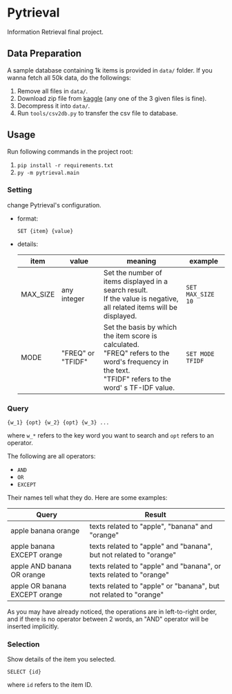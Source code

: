 # Pytrieval

Information Retrieval final project.

## Data Preparation

A sample database containing 1k items is provided in  `data/` folder. If you wanna fetch all 50k data, do the followings:

1. Remove all files in `data/`.
2. Download zip file from [kaggle](https://www.kaggle.com/snapcrack/all-the-news) (any one of the 3 given files is fine).
3. Decompress it into `data/`.
4. Run `tools/csv2db.py` to transfer the csv file to database.

## Usage

Run following commands in the project root:

1. `pip install -r requirements.txt`
2. `py -m pytrieval.main`

### Setting

change Pytrieval's configuration.

+ format: 

  ```SET {item} {value}```

+ details:

  | item     | value             | meaning                                                      | example           |
  | -------- | ----------------- | ------------------------------------------------------------ | ----------------- |
  | MAX_SIZE | any integer       | Set the number of items displayed in a search result.<br>If the value is negative, all related items will be displayed. | `SET MAX_SIZE 10` |
  | MODE     | "FREQ" or "TFIDF" | Set the basis by which the item score is calculated.<br>"FREQ" refers to the word's  frequency in the text.<br>"TFIDF" refers to the word' s TF-IDF value. | `SET MODE TFIDF`  |

### Query

```
{w_1} {opt} {w_2} {opt} {w_3} ...
```

where `w_*` refers to the key word you want to search and `opt` refers to an operator.

The following are all operators:

+ `AND`
+ `OR`
+ `EXCEPT`

Their names tell what they do. Here are some examples: 

| Query                         | Result                                                       |
| ----------------------------- | ------------------------------------------------------------ |
| apple banana orange           | texts related to "apple", "banana" and "orange"              |
| apple banana EXCEPT orange    | texts related to "apple" and "banana", but not related to "orange" |
| apple AND banana OR orange    | texts related to "apple" and "banana", or texts related to "orange" |
| apple OR banana EXCEPT orange | texts related to "apple" or "banana", but not related to "orange" |

As you may have already noticed, the operations are in left-to-right order, and if there is no operator between 2 words, an "AND" operator will be inserted implicitly.

### Selection

Show details of the item you selected.

```SELECT {id}```

where `id` refers to the item ID. 
